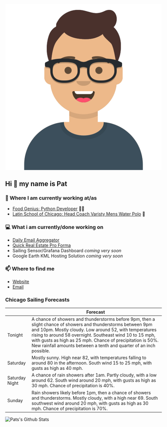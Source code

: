 [![Social banner for p-j-falconer](https://raw.githubusercontent.com/P-J-FALCONER/P-J-FALCONER/master/assets/avataaars.svg)](https://patfalconer.com/)
## Hi :wave: my name is Pat

### 💼 Where I am currently working at/as
- [Food Genius: Python Developer](https://getfoodgenius.com/) 🍔🐍
- [Latin School of Chicago: Head Coach Varisty Mens Water Polo](https://www.latinschool.org/) 🤽


### 💻 What i am currently/done working on
 - [Daily Email Aggregator](https://github.com/P-J-FALCONER/dott_daily_mail)
 - [Quick Real Estate Pro Forma](https://github.com/P-J-FALCONER/henry)
 - Sailing Sensor/Grafana Dashboard *coming very soon*
 - Google Earth KML Hosting Solution *coming very soon*

### 📫 Where to find me
 - [Website](https://patfalconer.com/)
 - [Email](mailto:patrick.j.falconer@gmail.com)


### Chicago Sailing Forecasts
|   | Forecast  |
|---|---|
| Tonight | A chance of showers and thunderstorms before 9pm, then a slight chance of showers and thunderstorms between 9pm and 10pm. Mostly cloudy. Low around 52, with temperatures rising to around 58 overnight. Southeast wind 10 to 15 mph, with gusts as high as 25 mph. Chance of precipitation is 50%. New rainfall amounts between a tenth and quarter of an inch possible. |
| Saturday | Mostly sunny. High near 82, with temperatures falling to around 80 in the afternoon. South wind 15 to 25 mph, with gusts as high as 40 mph. |
| Saturday Night | A chance of rain showers after 1am. Partly cloudy, with a low around 62. South wind around 20 mph, with gusts as high as 30 mph. Chance of precipitation is 40%. |
| Sunday | Rain showers likely before 1pm, then a chance of showers and thunderstorms. Mostly cloudy, with a high near 69. South southwest wind around 20 mph, with gusts as high as 30 mph. Chance of precipitation is 70%. |

![Pats's Github Stats](https://github-readme-stats.vercel.app/api?username=p-j-falconer&show_icons=true&theme=radical)
